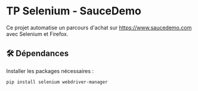 # TP Selenium - SauceDemo

Ce projet automatise un parcours d'achat sur https://www.saucedemo.com avec Selenium et Firefox.

## 🛠️ Dépendances
Installer les packages nécessaires :
```bash
pip install selenium webdriver-manager